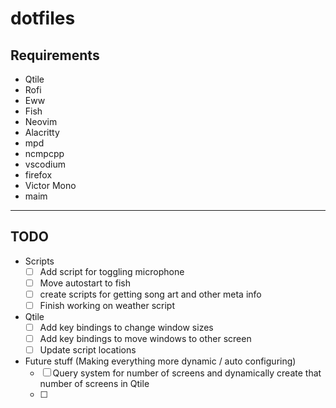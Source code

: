 # dotfiles

## Requirements

- Qtile
- Rofi
- Eww
- Fish
- Neovim
- Alacritty
- mpd
- ncmpcpp
- vscodium
- firefox
- Victor Mono
- maim

---

## TODO

- Scripts
  - [ ] Add script for toggling microphone
  - [ ] Move autostart to fish
  - [ ] create scripts for getting song art and other meta info
  - [ ] Finish working on weather script
- Qtile
  - [ ] Add key bindings to change window sizes
  - [ ] Add key bindings to move windows to other screen
  - [ ] Update script locations
- Future stuff (Making everything more dynamic / auto configuring)
  - [ ] Query system for number of screens and dynamically create that number of screens in Qtile
  - [ ] 